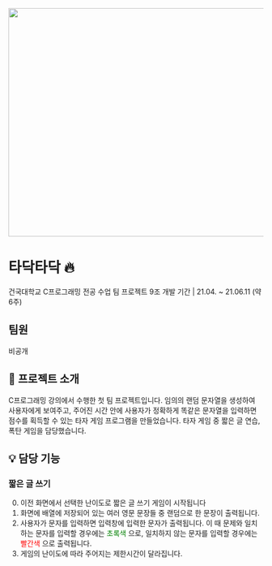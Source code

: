 <img src="https://github.com/eunalunacho/eunalunacho/assets/132866603/267c655e-03d6-40ce-86a8-99dec54286ff" width="850" height="450"> <br>
# 타닥타닥 🔥
건국대학교 C프로그래밍 전공 수업 팀 프로젝트 9조
개발 기간 | 21.04. ~ 21.06.11 (약 6주)


## 팀원
비공개


## 📖 프로젝트 소개
C프로그래밍 강의에서 수행한 첫 팀 프로젝트입니다. 
임의의 랜덤 문자열을 생성하여 사용자에게 보여주고, 주어진 시간 안에 사용자가 정확하게 똑같은 문자열을 입력하면 점수를 획득할 수 있는 타자 게임 프로그램을 만들었습니다. 
타자 게임 중 짧은 글 연습, 폭탄 게임을 담당했습니다. 


## 💡 담당 기능 
### 짧은 글 쓰기
0) 이전 화면에서 선택한 난이도로 짧은 글 쓰기 게임이 시작됩니다
1) 화면에 배열에 저장되어 있는 여러 영문 문장들 중 랜덤으로 한 문장이 출력됩니다.
2) 사용자가 문자를 입력하면 입력창에 입력한 문자가 출력됩니다.
   이 때 문제와 일치하는 문자를 입력할 경우에는 <span style="color:green"> 초록색 </span>으로, 일치하지 않는 문자를 입력할 경우에는 <span style="color:red"> 빨간색 </span>으로 출력됩니다.
3) 게임의 난이도에 따라 주어지는 제한시간이 달라집니다. 
